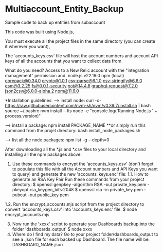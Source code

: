 # Multiaccount_Entity_Backup
Sample code to back up entities from subaccount

This code was built using Node.js,

You must execute all the project files in the same directory (you can create it wherever you want),

The 'accounts_keys.csv' file will host the account numbers and account API keys of all the accounts that you want to collect data from.

What do you need? Access to a New Relic account with the "integration management" permission and:
node.js v22.19.0 npm (local)
corepack@0.34.0
crypto@1.0.1
csv-parse@6.1.0
csv-stringify@6.6.0
esm@3.2.25
fs@0.0.1-security
got@14.4.8
graphql-request@7.2.0
json2csv@6.0.0-alpha.2
npm@11.6.0

*Installation guidelines:
--> install node:
curl -o- https://raw.githubusercontent.com/nvm-sh/nvm/v0.39.7/install.sh | bash
source ~/.bashrc
nvm install --lts
node -e "console.log('Running Node.js ' + process.version)"

--> install a package:
npm install PACKAGE_NAME
**or simply run this command from the projet directory: bash install_node_packages.sh

--> list all the node packages:
npm list -g --depth=0

After downloading all the *.js and *.csv files to your local directory and installing all the npm packages above:

1. Use these commands to encrypt the 'accounts_keys.csv' (don't forget to populate this file with all the Account numbers and API Keys you want to query) and generate the new 'accounts_keys.enc' file:
1.1. How to generate an RSA Key Pair Run these commands from your project directory:
$ openssl genpkey -algorithm RSA -out private_key.pem -pkeyopt rsa_keygen_bits:2048
$ openssl rsa -in private_key.pem -pubout -out public_key.pem

1.2. Run the encrypt_accounts.mjs script from the project directory to convert 'accounts_keys.csv' into 'accounts_keys.enc' file:
$ node encrypt_accounts.mjs

3. Now run the 'xxxx' script to generate your Dashboards backup into the folder 'dashboards_output'
$ node xxxx
5. Where do I find my data? Go to your project folder/dashboards_output to see a .json file for each backed up Dashboard. The file name will be: DASHBOARD_NAME.json
